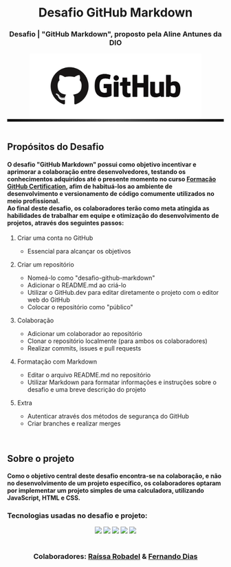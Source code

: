 <center>

# Desafio GitHub Markdown 

### Desafio | "GitHub Markdown", proposto pela Aline Antunes da DIO

<img src="pngimg.com - github_PNG65.png" width= "400px"/>

</center>

<div style="height: 6px; background: linear-gradient(to right, #0f0f0f, #2c2c2c, #4f4f4f, #2c2c2c, #0f0f0f);"></div>
<br>

## Propósitos do Desafio

<h4>
O desafio "GitHub Markdown" possui como objetivo incentivar e aprimorar a colaboração entre desenvolvedores, testando os conhecimentos adquiridos até o presente momento no curso <a href="https://web.dio.me/track/formacao-github-certification">Formação GitHub Certification</a>, afim de habituá-los ao ambiente de desenvolvimento e versionamento de código comumente utilizados no meio profissional. <br> 
Ao final deste desafio, os colaboradores terão como meta atingida as habilidades de trabalhar em equipe e otimização do desenvolvimento de projetos, através dos seguintes passos:
</h4>

1. Criar uma conta no GitHub
    - Essencial para alcançar os objetivos

2. Criar um repositório
    - Nomeá-lo como "desafio-github-markdown"
    - Adicionar o README.md ao criá-lo
    - Utilizar o GitHub.dev para editar diretamente o projeto com o editor web do GitHub
    - Colocar o repositório como "público"

3. Colaboração
    - Adicionar um colaborador ao repositório
    - Clonar o repositório localmente (para ambos os colaboradores) 
    - Realizar commits, issues e pull requests

4. Formatação com Markdown
    - Editar o arquivo README.md no repositório
    - Utilizar Markdown para formatar informações e instruções sobre o desafio e uma breve descrição do projeto

5. Extra
    - Autenticar através dos métodos de segurança do GitHub
    - Criar branches e realizar merges

<br>

## Sobre o projeto

<h4>
Como o objetivo central deste desafio encontra-se na colaboração, e não no desenvolvimento de um projeto específico, os colaboradores optaram por implementar um projeto simples de uma calculadora, utilizando JavaScript, HTML e CSS. 
</h4>

### Tecnologias usadas no desafio e projeto:

<center>
<img src="https://cdn.jsdelivr.net/gh/devicons/devicon@latest/icons/github/github-original.svg" width= "60px"/>
<img src="https://cdn.jsdelivr.net/gh/devicons/devicon@latest/icons/markdown/markdown-original.svg" width= "60px"/>
<img src="https://cdn.jsdelivr.net/gh/devicons/devicon@latest/icons/javascript/javascript-plain.svg" width= "60px"/>
<img src="https://cdn.jsdelivr.net/gh/devicons/devicon@latest/icons/html5/html5-original.svg" width= "60px"/>
<img src="https://cdn.jsdelivr.net/gh/devicons/devicon@latest/icons/css3/css3-original.svg" width= "60px"/>
</center>

<br>

<center><h3> Colaboradores: <a href="https://github.com/raissarobadel">Raíssa Robadel</a> & <a href="https://github.com/nandexdead">Fernando Dias</a> </h3></center>